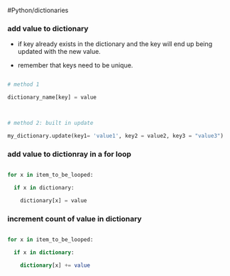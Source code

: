 
#Python/dictionaries 
### add value to dictionary

- if key already exists in the dictionary and the key will end up being updated with the new value.

- remember that keys need to be unique.

```python

# method 1

dictionary_name[key] = value

  

# method 2: built in update

my_dictionary.update(key1= 'value1', key2 = value2, key3 = "value3")

```

### add value to dictionray in a for loop

  

```python

for x in item_to_be_looped:

  if x in dictionary:

    dictionary[x] = value

```

### increment count of value in dictionary

  

```sql

for x in item_to_be_looped:

  if x in dictionary:

    dictionary[x] += value

```


